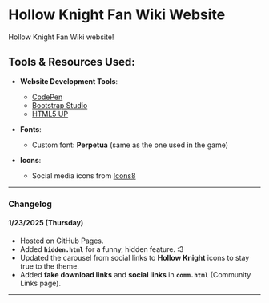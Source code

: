 # Hollow Knight Fan Wiki Website

Hollow Knight Fan Wiki website! 

## Tools & Resources Used:
- **Website Development Tools**:
    - [CodePen](https://codepen.io/)
    - [Bootstrap Studio](https://bootstrapstudio.io/)
    - [HTML5 UP](https://html5up.net)
  
- **Fonts**:
    - Custom font: **Perpetua** (same as the one used in the game)

- **Icons**:
    - Social media icons from [Icons8](https://icons8.com/icon/set/social-media/deco)
---

### Changelog

#### 1/23/2025 (Thursday)
- Hosted on GitHub Pages.
- Added **`hidden.html`** for a funny, hidden feature. :3
- Updated the carousel from social links to **Hollow Knight** icons to stay true to the theme.
- Added **fake download links** and **social links** in **`comm.html`** (Community Links page).
---


